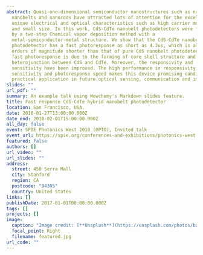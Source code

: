 ```yaml
---
abstract: Quasi-one-dimensional semiconductor nanostructures such as nanowires,
  nanobelts and nanorods have attracted lots of attention for the excellent,
  unique electrical and optical characteristics such as high carrier mobility
  and small size. In this work, CdS-CdTe nanobelt photodetectors were fabricated
  by a two-step Chemical vapor deposition method with a
  metal-semiconductor-metal structure. We show that the CdS-CdTe nanobelt
  photodetector has a fast photoresponse as short as 4.3us, which is almost two
  orders of magnitude shorter than that of pure CdS nanobelt photodetectors. The
  fast photoresponse is due to the forming of core shell structure and
  heterojunction between CdS and CdTe. Moreover, the responsivity and
  sensitivity have been improved. The high performance in responsivity,
  sensitivity and photoresponse speed makes this device promising candidate for
  practical application in future optical sensing, communication and imaging.
slides: ""
url_pdf: ""
summary: An example talk using Wowchemy's Markdown slides feature.
title: Fast response CdS-CdTe hybrid nanobelt photodetector
location: San Francisco, USA.
date: 2018-01-27T13:00:00.000Z
date_end: 2018-02-01T15:00:00.000Z
all_day: false
event: SPIE Photonics West 2018 (OPTO), Invited talk
event_url: https://spie.org/conferences-and-exhibitions/photonics-west
featured: false
authors: []
url_video: ""
url_slides: ""
address:
  street: 450 Serra Mall
  city: Stanford
  region: CA
  postcode: "94305"
  country: United States
links: []
publishDate: 2017-01-01T00:00:00.000Z
tags: []
projects: []
image:
  caption: "Image credit: [**Unsplash**](https://unsplash.com/photos/bzdhc5b3Bxs)"
  focal_point: Right
  filename: featured.jpg
url_code: ""
---
```


